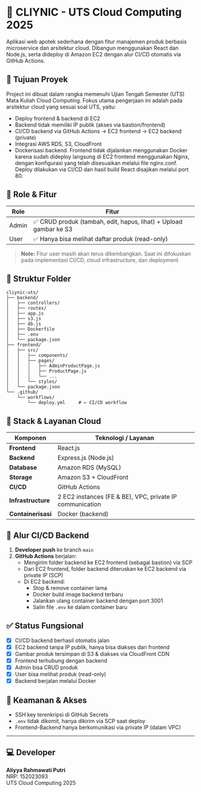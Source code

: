 # 💊 CLIYNIC - UTS Cloud Computing 2025

Aplikasi web apotek sederhana dengan fitur manajemen produk berbasis microservice dan arsitektur cloud. Dibangun menggunakan React dan Node.js, serta dideploy di Amazon EC2 dengan alur CI/CD otomatis via GitHub Actions.

## 🎯 Tujuan Proyek

Project ini dibuat dalam rangka memenuhi Ujian Tengah Semester (UTS) Mata Kuliah Cloud Computing. Fokus utama pengerjaan ini adalah pada arsitektur cloud yang sesuai soal UTS, yaitu:

- Deploy frontend & backend di EC2
- Backend tidak memiliki IP publik (akses via bastion/frontend)
- CI/CD backend via GitHub Actions → EC2 frontend → EC2 backend (private)
- Integrasi AWS RDS, S3, CloudFront
- Dockerisasi backend. Frontend tidak dijalankan menggunakan Docker karena sudah dideploy langsung di EC2 frontend menggunakan Nginx, dengan konfigurasi yang telah disesuaikan melalui file nginx.conf. Deploy dilakukan via CI/CD dan hasil build React disajikan melalui port 80.

## 👤 Role & Fitur

| Role   | Fitur                                                                 |
|--------|-----------------------------------------------------------------------|
| Admin  | ✅ CRUD produk (tambah, edit, hapus, lihat) + Upload gambar ke S3     |
| User   | ✅ Hanya bisa melihat daftar produk (read-only)                       |

> **Note:** Fitur user masih akan terus dikembangkan. Saat ini difokuskan pada implementasi CI/CD, cloud infrastructure, dan deployment.

## 📂 Struktur Folder

```
cliynic-uts/
├── backend/
│   ├── controllers/
│   ├── routes/
│   ├── app.js
│   ├── s3.js
│   ├── db.js
│   ├── Dockerfile
│   ├── .env
│   └── package.json
├── frontend/
│   ├── src/
│   │   ├── components/
│   │   ├── pages/
│   │   │   ├── AdminProductPage.js
│   │   │   ├── ProductPage.js
│   │   │   └── ...
│   │   └── styles/
│   └── package.json
└── .github/
    └── workflows/
        └── deploy.yml     # ← CI/CD workflow
```

## 🚀 Stack & Layanan Cloud

| Komponen      | Teknologi / Layanan                                                    |
|---------------|------------------------------------------------------------------------|
| **Frontend**  | React.js                                                               |
| **Backend**   | Express.js (Node.js)                                                   |
| **Database**  | Amazon RDS (MySQL)                                                     |
| **Storage**   | Amazon S3 + CloudFront                                                 |
| **CI/CD**     | GitHub Actions                                                         |
| **Infrastructure** | 2 EC2 instances (FE & BE), VPC, private IP communication        |
| **Containerisasi** | Docker (backend)                                                                 |

## 🔄 Alur CI/CD Backend

1. **Developer push** ke branch `main`
2. **GitHub Actions** berjalan:
   - Mengirim folder backend ke EC2 frontend (sebagai bastion) via SCP
   - Dari EC2 frontend, folder backend diteruskan ke EC2 backend via private IP (SCP)
   - Di EC2 backend:
     - Stop & remove container lama
     - Docker build image backend terbaru
     - Jalankan ulang container backend dengan port 3001
     - Salin file `.env` ke dalam container baru

## ✅ Status Fungsional

- [x] CI/CD backend berhasil otomatis jalan
- [x] EC2 backend tanpa IP publik, hanya bisa diakses dari frontend
- [x] Gambar produk tersimpan di S3 & diakses via CloudFront CDN
- [x] Frontend terhubung dengan backend
- [x] Admin bisa CRUD produk
- [x] User bisa melihat produk (read-only)
- [x] Backend berjalan melalui Docker

## 🔐 Keamanan & Akses

- SSH key terenkripsi di GitHub Secrets
- `.env` tidak dikomit, hanya dikirim via SCP saat deploy
- Frontend-Backend hanya berkomunikasi via private IP (dalam VPC)

---

## 💻 Developer

**Aliyya Rahmawati Putri**  
NRP: 152023093  
UTS Cloud Computing 2025
